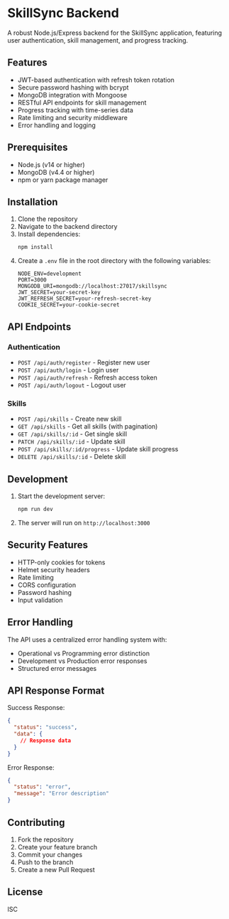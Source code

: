 # SkillSync Backend

A robust Node.js/Express backend for the SkillSync application, featuring user authentication, skill management, and progress tracking.

## Features

- JWT-based authentication with refresh token rotation
- Secure password hashing with bcrypt
- MongoDB integration with Mongoose
- RESTful API endpoints for skill management
- Progress tracking with time-series data
- Rate limiting and security middleware
- Error handling and logging

## Prerequisites

- Node.js (v14 or higher)
- MongoDB (v4.4 or higher)
- npm or yarn package manager

## Installation

1. Clone the repository
2. Navigate to the backend directory
3. Install dependencies:
   ```bash
   npm install
   ```
4. Create a `.env` file in the root directory with the following variables:
   ```env
   NODE_ENV=development
   PORT=3000
   MONGODB_URI=mongodb://localhost:27017/skillsync
   JWT_SECRET=your-secret-key
   JWT_REFRESH_SECRET=your-refresh-secret-key
   COOKIE_SECRET=your-cookie-secret
   ```

## API Endpoints

### Authentication

- `POST /api/auth/register` - Register new user
- `POST /api/auth/login` - Login user
- `POST /api/auth/refresh` - Refresh access token
- `POST /api/auth/logout` - Logout user

### Skills

- `POST /api/skills` - Create new skill
- `GET /api/skills` - Get all skills (with pagination)
- `GET /api/skills/:id` - Get single skill
- `PATCH /api/skills/:id` - Update skill
- `POST /api/skills/:id/progress` - Update skill progress
- `DELETE /api/skills/:id` - Delete skill

## Development

1. Start the development server:
   ```bash
   npm run dev
   ```
2. The server will run on `http://localhost:3000`

## Security Features

- HTTP-only cookies for tokens
- Helmet security headers
- Rate limiting
- CORS configuration
- Password hashing
- Input validation

## Error Handling

The API uses a centralized error handling system with:
- Operational vs Programming error distinction
- Development vs Production error responses
- Structured error messages

## API Response Format

Success Response:
```json
{
  "status": "success",
  "data": {
    // Response data
  }
}
```

Error Response:
```json
{
  "status": "error",
  "message": "Error description"
}
```

## Contributing

1. Fork the repository
2. Create your feature branch
3. Commit your changes
4. Push to the branch
5. Create a new Pull Request

## License

ISC